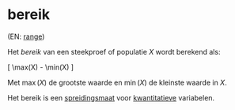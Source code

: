 # bereik

(EN: [range](../en/range.md))

Het *bereik* van een steekproef of populatie $X$ wordt berekend als:

\[ \max(X) - \min(X) \]

Met $\max(X)$ de grootste waarde en $\min(X)$ de kleinste waarde in $X$.

Het bereik is een [spreidingsmaat](spreidingsmaat.md) voor [kwantitatieve](meetniveau.md#kwantitatieve-variabelen) variabelen.
